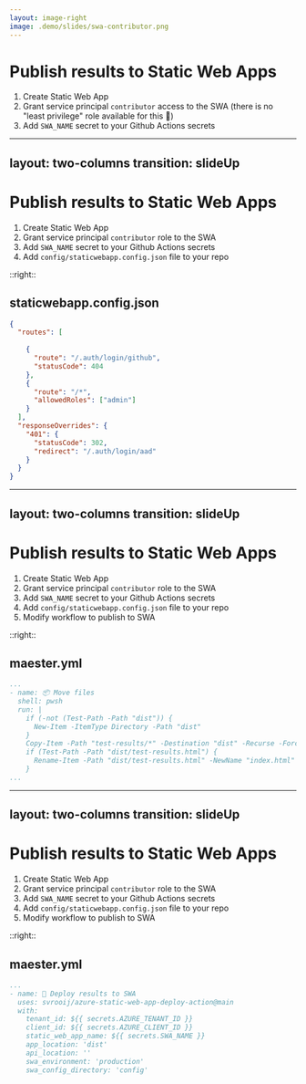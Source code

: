 ```yaml
---
layout: image-right
image: .demo/slides/swa-contributor.png
---
```


# Publish results to Static Web Apps

1. Create Static Web App
1. Grant service principal `contributor` access to the SWA (there is no "least privilege" role available for this 🤕)
1. Add `SWA_NAME` secret to your Github Actions secrets

---
layout: two-columns
transition: slideUp
---

# Publish results to Static Web Apps

1. Create Static Web App
1. Grant service principal `contributor` role to the SWA
1. Add `SWA_NAME` secret to your Github Actions secrets
4. Add `config/staticwebapp.config.json` file to your repo

::right::

## staticwebapp.config.json

```json
{
  "routes": [
    
    {
      "route": "/.auth/login/github",
      "statusCode": 404
    },
    {
      "route": "/*",
      "allowedRoles": ["admin"]
    }
  ],
  "responseOverrides": {
    "401": {
      "statusCode": 302,
      "redirect": "/.auth/login/aad"
    }
  }
}
```

---
layout: two-columns
transition: slideUp
---

# Publish results to Static Web Apps

1. Create Static Web App
1. Grant service principal `contributor` role to the SWA
1. Add `SWA_NAME` secret to your Github Actions secrets
1. Add `config/staticwebapp.config.json` file to your repo
1. Modify workflow to publish to SWA

::right::

## maester.yml

```yml
...
- name: 📦 Move files
  shell: pwsh
  run: |
    if (-not (Test-Path -Path "dist")) {
      New-Item -ItemType Directory -Path "dist"
    }
    Copy-Item -Path "test-results/*" -Destination "dist" -Recurse -Force
    if (Test-Path -Path "dist/test-results.html") {
      Rename-Item -Path "dist/test-results.html" -NewName "index.html"
    }
...
```

---
layout: two-columns
transition: slideUp
---

# Publish results to Static Web Apps

1. Create Static Web App
1. Grant service principal `contributor` role to the SWA
1. Add `SWA_NAME` secret to your Github Actions secrets
1. Add `config/staticwebapp.config.json` file to your repo
1. Modify workflow to publish to SWA

::right::

## maester.yml

```yml
...
- name: 🚀 Deploy results to SWA
  uses: svrooij/azure-static-web-app-deploy-action@main
  with:
    tenant_id: ${{ secrets.AZURE_TENANT_ID }}
    client_id: ${{ secrets.AZURE_CLIENT_ID }}
    static_web_app_name: ${{ secrets.SWA_NAME }}
    app_location: 'dist'
    api_location: ''
    swa_environment: 'production'
    swa_config_directory: 'config'
```